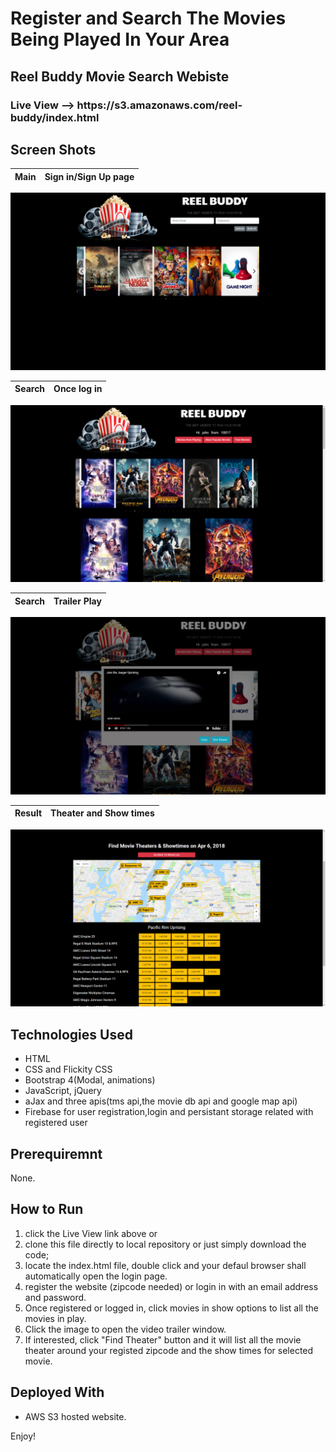 # Register and Search The Movies Being Played In Your Area

<h2><strong>Reel Buddy Movie Search Webiste</strong></h2>

<h3>Live View --> https://s3.amazonaws.com/reel-buddy/index.html

<h2><strong>Screen Shots</strong></h2>

Main | Sign in/Sign Up page
-------------|--------
<img src="assets/images/screenshot1.png" alt="1">

Search | Once log in
-------------|--------
<img src="assets/images/screenshot2.png" alt="2">

Search | Trailer Play
-------------|--------
<img src="assets/images/screenshot3.png" alt="3">

Result | Theater and Show times
-------------|--------
<img src="assets/images/screenshot4.png" alt="4">


<h2><strong>Technologies Used</strong></h2>
<ul>
    <li>HTML</li>
    <li>CSS and Flickity CSS</li>
    <li>Bootstrap 4(Modal, animations)</li>
    <li>JavaScript, jQuery</li>
    <li>aJax and three apis(tms api,the movie db api and google map api)</li>  
    <li>Firebase for user registration,login and persistant storage related with registered user</li>
</ul>  

<h2><strong>Prerequiremnt</strong></h2> None.

<h2><strong>How to Run</strong></h2>
<ol>
    <li> click the Live View link above or 
    <li> clone this file directly to local repository or just simply download the code;
    <li> locate the index.html file, double click and your defaul browser shall automatically open the login page.
    <li> register the website (zipcode needed) or login in with an email address and password. 
    <li> Once registered or logged in, click movies in show options to list all the movies in play.
    <li> Click the image to open the video trailer window.
    <li> If interested, click "Find Theater" button and it will list all the movie theater around your registed zipcode and the show times for selected movie.
</ol>

<h2><strong>Deployed With</strong></h2>
<ul>
    <li> AWS S3 hosted website. 
</ul>

Enjoy!